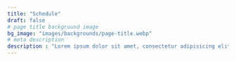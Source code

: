 ```yaml
---
title: "Schedule"
draft: false
# page title background image
bg_image: "images/backgrounds/page-title.webp"
# meta description
description : "Lorem ipsum dolor sit amet, consectetur adipisicing elit, sed do eiusmod tempor incididunt ut labore. dolore magna aliqua. Ut enim ad minim veniam, quis nostrud."
---
```

